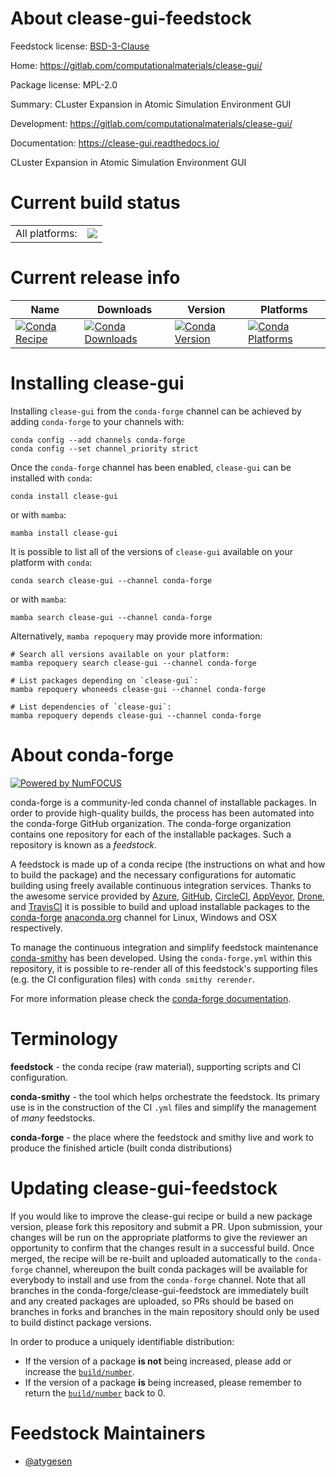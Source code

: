 About clease-gui-feedstock
==========================

Feedstock license: [BSD-3-Clause](https://github.com/conda-forge/clease-gui-feedstock/blob/main/LICENSE.txt)

Home: https://gitlab.com/computationalmaterials/clease-gui/

Package license: MPL-2.0

Summary: CLuster Expansion in Atomic Simulation Environment GUI

Development: https://gitlab.com/computationalmaterials/clease-gui/

Documentation: https://clease-gui.readthedocs.io/

CLuster Expansion in Atomic Simulation Environment GUI


Current build status
====================


<table><tr><td>All platforms:</td>
    <td>
      <a href="https://dev.azure.com/conda-forge/feedstock-builds/_build/latest?definitionId=14340&branchName=main">
        <img src="https://dev.azure.com/conda-forge/feedstock-builds/_apis/build/status/clease-gui-feedstock?branchName=main">
      </a>
    </td>
  </tr>
</table>

Current release info
====================

| Name | Downloads | Version | Platforms |
| --- | --- | --- | --- |
| [![Conda Recipe](https://img.shields.io/badge/recipe-clease--gui-green.svg)](https://anaconda.org/conda-forge/clease-gui) | [![Conda Downloads](https://img.shields.io/conda/dn/conda-forge/clease-gui.svg)](https://anaconda.org/conda-forge/clease-gui) | [![Conda Version](https://img.shields.io/conda/vn/conda-forge/clease-gui.svg)](https://anaconda.org/conda-forge/clease-gui) | [![Conda Platforms](https://img.shields.io/conda/pn/conda-forge/clease-gui.svg)](https://anaconda.org/conda-forge/clease-gui) |

Installing clease-gui
=====================

Installing `clease-gui` from the `conda-forge` channel can be achieved by adding `conda-forge` to your channels with:

```
conda config --add channels conda-forge
conda config --set channel_priority strict
```

Once the `conda-forge` channel has been enabled, `clease-gui` can be installed with `conda`:

```
conda install clease-gui
```

or with `mamba`:

```
mamba install clease-gui
```

It is possible to list all of the versions of `clease-gui` available on your platform with `conda`:

```
conda search clease-gui --channel conda-forge
```

or with `mamba`:

```
mamba search clease-gui --channel conda-forge
```

Alternatively, `mamba repoquery` may provide more information:

```
# Search all versions available on your platform:
mamba repoquery search clease-gui --channel conda-forge

# List packages depending on `clease-gui`:
mamba repoquery whoneeds clease-gui --channel conda-forge

# List dependencies of `clease-gui`:
mamba repoquery depends clease-gui --channel conda-forge
```


About conda-forge
=================

[![Powered by
NumFOCUS](https://img.shields.io/badge/powered%20by-NumFOCUS-orange.svg?style=flat&colorA=E1523D&colorB=007D8A)](https://numfocus.org)

conda-forge is a community-led conda channel of installable packages.
In order to provide high-quality builds, the process has been automated into the
conda-forge GitHub organization. The conda-forge organization contains one repository
for each of the installable packages. Such a repository is known as a *feedstock*.

A feedstock is made up of a conda recipe (the instructions on what and how to build
the package) and the necessary configurations for automatic building using freely
available continuous integration services. Thanks to the awesome service provided by
[Azure](https://azure.microsoft.com/en-us/services/devops/), [GitHub](https://github.com/),
[CircleCI](https://circleci.com/), [AppVeyor](https://www.appveyor.com/),
[Drone](https://cloud.drone.io/welcome), and [TravisCI](https://travis-ci.com/)
it is possible to build and upload installable packages to the
[conda-forge](https://anaconda.org/conda-forge) [anaconda.org](https://anaconda.org/)
channel for Linux, Windows and OSX respectively.

To manage the continuous integration and simplify feedstock maintenance
[conda-smithy](https://github.com/conda-forge/conda-smithy) has been developed.
Using the ``conda-forge.yml`` within this repository, it is possible to re-render all of
this feedstock's supporting files (e.g. the CI configuration files) with ``conda smithy rerender``.

For more information please check the [conda-forge documentation](https://conda-forge.org/docs/).

Terminology
===========

**feedstock** - the conda recipe (raw material), supporting scripts and CI configuration.

**conda-smithy** - the tool which helps orchestrate the feedstock.
                   Its primary use is in the construction of the CI ``.yml`` files
                   and simplify the management of *many* feedstocks.

**conda-forge** - the place where the feedstock and smithy live and work to
                  produce the finished article (built conda distributions)


Updating clease-gui-feedstock
=============================

If you would like to improve the clease-gui recipe or build a new
package version, please fork this repository and submit a PR. Upon submission,
your changes will be run on the appropriate platforms to give the reviewer an
opportunity to confirm that the changes result in a successful build. Once
merged, the recipe will be re-built and uploaded automatically to the
`conda-forge` channel, whereupon the built conda packages will be available for
everybody to install and use from the `conda-forge` channel.
Note that all branches in the conda-forge/clease-gui-feedstock are
immediately built and any created packages are uploaded, so PRs should be based
on branches in forks and branches in the main repository should only be used to
build distinct package versions.

In order to produce a uniquely identifiable distribution:
 * If the version of a package **is not** being increased, please add or increase
   the [``build/number``](https://docs.conda.io/projects/conda-build/en/latest/resources/define-metadata.html#build-number-and-string).
 * If the version of a package **is** being increased, please remember to return
   the [``build/number``](https://docs.conda.io/projects/conda-build/en/latest/resources/define-metadata.html#build-number-and-string)
   back to 0.

Feedstock Maintainers
=====================

* [@atygesen](https://github.com/atygesen/)

